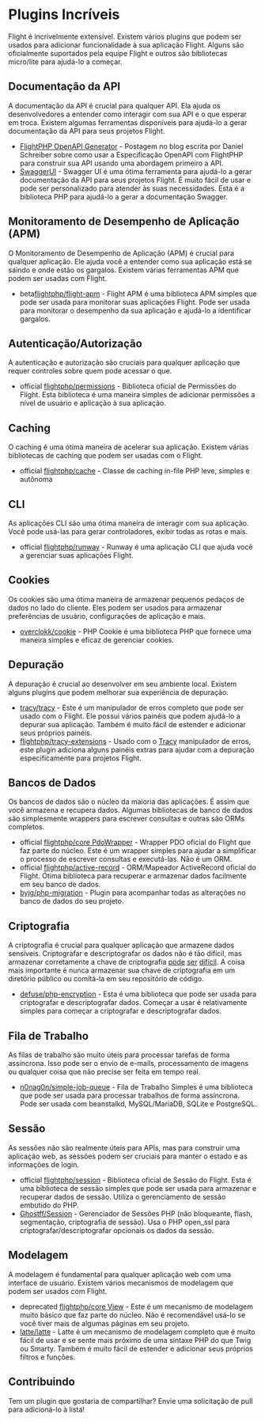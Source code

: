 # Plugins Incríveis

Flight é incrivelmente extensível. Existem vários plugins que podem ser usados para adicionar funcionalidade à sua aplicação Flight. Alguns são oficialmente suportados pela equipe Flight e outros são bibliotecas micro/lite para ajudá-lo a começar.

## Documentação da API

A documentação da API é crucial para qualquer API. Ela ajuda os desenvolvedores a entender como interagir com sua API e o que esperar em troca. Existem algumas ferramentas disponíveis para ajudá-lo a gerar documentação da API para seus projetos Flight.

- [FlightPHP OpenAPI Generator](https://dev.to/danielsc/define-generate-and-implement-an-api-first-approach-with-openapi-generator-and-flightphp-1fb3) - Postagem no blog escrita por Daniel Schreiber sobre como usar a Especificação OpenAPI com FlightPHP para construir sua API usando uma abordagem primeiro a API.
- [SwaggerUI](https://github.com/zircote/swagger-php) - Swagger UI é uma ótima ferramenta para ajudá-lo a gerar documentação da API para seus projetos Flight. É muito fácil de usar e pode ser personalizado para atender às suas necessidades. Esta é a biblioteca PHP para ajudá-lo a gerar a documentação Swagger.

## Monitoramento de Desempenho de Aplicação (APM)

O Monitoramento de Desempenho de Aplicação (APM) é crucial para qualquer aplicação. Ele ajuda você a entender como sua aplicação está se saindo e onde estão os gargalos. Existem várias ferramentas APM que podem ser usadas com Flight.
- <span class="badge bg-info">beta</span>[flightphp/flight-apm](/awesome-plugins/apm) - Flight APM é uma biblioteca APM simples que pode ser usada para monitorar suas aplicações Flight. Pode ser usada para monitorar o desempenho da sua aplicação e ajudá-lo a identificar gargalos.

## Autenticação/Autorização

A autenticação e autorização são cruciais para qualquer aplicação que requer controles sobre quem pode acessar o que.

- <span class="badge bg-primary">official</span> [flightphp/permissions](/awesome-plugins/permissions) - Biblioteca oficial de Permissões do Flight. Esta biblioteca é uma maneira simples de adicionar permissões a nível de usuário e aplicação à sua aplicação.

## Caching

O caching é uma ótima maneira de acelerar sua aplicação. Existem várias bibliotecas de caching que podem ser usadas com o Flight.

- <span class="badge bg-primary">official</span> [flightphp/cache](/awesome-plugins/php-file-cache) - Classe de caching in-file PHP leve, simples e autônoma

## CLI

As aplicações CLI são uma ótima maneira de interagir com sua aplicação. Você pode usá-las para gerar controladores, exibir todas as rotas e mais.

- <span class="badge bg-primary">official</span> [flightphp/runway](/awesome-plugins/runway) - Runway é uma aplicação CLI que ajuda você a gerenciar suas aplicações Flight.

## Cookies

Os cookies são uma ótima maneira de armazenar pequenos pedaços de dados no lado do cliente. Eles podem ser usados para armazenar preferências de usuário, configurações de aplicação e mais.

- [overclokk/cookie](/awesome-plugins/php-cookie) - PHP Cookie é uma biblioteca PHP que fornece uma maneira simples e eficaz de gerenciar cookies.

## Depuração

A depuração é crucial ao desenvolver em seu ambiente local. Existem alguns plugins que podem melhorar sua experiência de depuração.

- [tracy/tracy](/awesome-plugins/tracy) - Este é um manipulador de erros completo que pode ser usado com o Flight. Ele possui vários painéis que podem ajudá-lo a depurar sua aplicação. Também é muito fácil de estender e adicionar seus próprios painéis.
- [flightphp/tracy-extensions](/awesome-plugins/tracy-extensions) - Usado com o [Tracy](/awesome-plugins/tracy) manipulador de erros, este plugin adiciona alguns painéis extras para ajudar com a depuração especificamente para projetos Flight.

## Bancos de Dados

Os bancos de dados são o núcleo da maioria das aplicações. É assim que você armazena e recupera dados. Algumas bibliotecas de banco de dados são simplesmente wrappers para escrever consultas e outras são ORMs completos.

- <span class="badge bg-primary">official</span> [flightphp/core PdoWrapper](/awesome-plugins/pdo-wrapper) - Wrapper PDO oficial do Flight que faz parte do núcleo. Este é um wrapper simples para ajudar a simplificar o processo de escrever consultas e executá-las. Não é um ORM.
- <span class="badge bg-primary">official</span> [flightphp/active-record](/awesome-plugins/active-record) - ORM/Mapeador ActiveRecord oficial do Flight. Ótima biblioteca para recuperar e armazenar dados facilmente em seu banco de dados.
- [byjg/php-migration](/awesome-plugins/migrations) - Plugin para acompanhar todas as alterações no banco de dados do seu projeto.

## Criptografia

A criptografia é crucial para qualquer aplicação que armazene dados sensíveis. Criptografar e descriptografar os dados não é tão difícil, mas armazenar corretamente a chave de criptografia [pode](https://stackoverflow.com/questions/6767839/where-should-i-store-an-encryption-key-for-php#:~:text=Write%20a%20php%20config%20file%20and%20store%20it,folder%20is%20not%20accessible%20to%20the%20end%20user.) [ser](https://www.reddit.com/r/PHP/comments/luqsn/the_encryption_key_where_do_you_store_it/) [difícil](https://security.stackexchange.com/questions/48047/location-to-store-an-encryption-key). A coisa mais importante é nunca armazenar sua chave de criptografia em um diretório público ou comitá-la em seu repositório de código.

- [defuse/php-encryption](/awesome-plugins/php-encryption) - Esta é uma biblioteca que pode ser usada para criptografar e descriptografar dados. Começar a usar é relativamente simples para começar a criptografar e descriptografar dados.

## Fila de Trabalho

As filas de trabalho são muito úteis para processar tarefas de forma assíncrona. Isso pode ser o envio de e-mails, processamento de imagens ou qualquer coisa que não precise ser feita em tempo real.

- [n0nag0n/simple-job-queue](/awesome-plugins/simple-job-queue) - Fila de Trabalho Simples é uma biblioteca que pode ser usada para processar trabalhos de forma assíncrona. Pode ser usada com beanstalkd, MySQL/MariaDB, SQLite e PostgreSQL.

## Sessão

As sessões não são realmente úteis para APIs, mas para construir uma aplicação web, as sessões podem ser cruciais para manter o estado e as informações de login.

- <span class="badge bg-primary">official</span> [flightphp/session](/awesome-plugins/session) - Biblioteca oficial de Sessão do Flight. Esta é uma biblioteca de sessão simples que pode ser usada para armazenar e recuperar dados de sessão. Utiliza o gerenciamento de sessão embutido do PHP.
- [Ghostff/Session](/awesome-plugins/ghost-session) - Gerenciador de Sessões PHP (não bloqueante, flash, segmentação, criptografia de sessão). Usa o PHP open_ssl para criptografar/descriptografar opcionais os dados da sessão.

## Modelagem

A modelagem é fundamental para qualquer aplicação web com uma interface de usuário. Existem vários mecanismos de modelagem que podem ser usados com Flight.

- <span class="badge bg-warning">deprecated</span> [flightphp/core View](/learn#views) - Este é um mecanismo de modelagem muito básico que faz parte do núcleo. Não é recomendável usá-lo se você tiver mais de algumas páginas em seu projeto.
- [latte/latte](/awesome-plugins/latte) - Latte é um mecanismo de modelagem completo que é muito fácil de usar e se sente mais próximo de uma sintaxe PHP do que Twig ou Smarty. Também é muito fácil de estender e adicionar seus próprios filtros e funções.

## Contribuindo

Tem um plugin que gostaria de compartilhar? Envie uma solicitação de pull para adicioná-lo à lista!